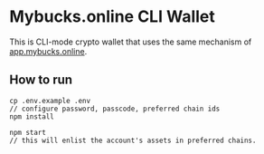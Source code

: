 # Mybucks.online CLI Wallet

This is CLI-mode crypto wallet that uses the same mechanism of [app.mybucks.online](https://app.mybucks.online).

## How to run

```
cp .env.example .env
// configure password, passcode, preferred chain ids
npm install

npm start
// this will enlist the account's assets in preferred chains.
```
